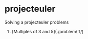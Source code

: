 projecteuler
============
Solving a projecteuler problems  
  
1. [Multiples of 3 and 5](./problem\ 1/)
